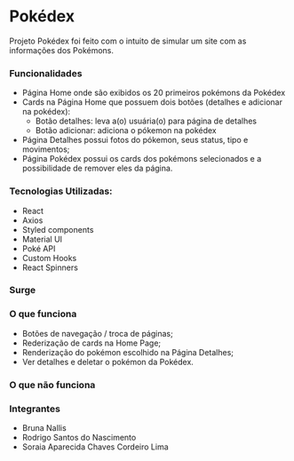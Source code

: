 # Pokédex

Projeto Pokédex foi feito com o intuito de simular um site com as informações dos Pokémons.

### Funcionalidades

- Página Home onde são exibidos os 20 primeiros pokémons da Pokédex
- Cards na Página Home que possuem dois botões (detalhes e adicionar na pokédex):
  - Botão detalhes: leva a(o) usuária(o) para página de detalhes
  - Botão adicionar: adiciona o pókemon na pokédex
- Página Detalhes possui fotos do pókemon, seus status, tipo e movimentos;
- Página Pokédex possui os cards dos pokémons selecionados e a possibilidade de remover eles da página.

### Tecnologias Utilizadas:

- React
- Axios
- Styled components
- Material UI
- Poké API
- Custom Hooks
- React Spinners

### Surge 


### O que funciona

- Botões de navegação / troca de páginas;
- Rederização de cards na Home Page;
- Renderização do pokémon escolhido na Página Detalhes;
- Ver detalhes e deletar o pokémon da Pokédex.

### O que não funciona

### Integrantes

- Bruna Nallis
- Rodrigo Santos do Nascimento
- Soraia Aparecida Chaves Cordeiro Lima


